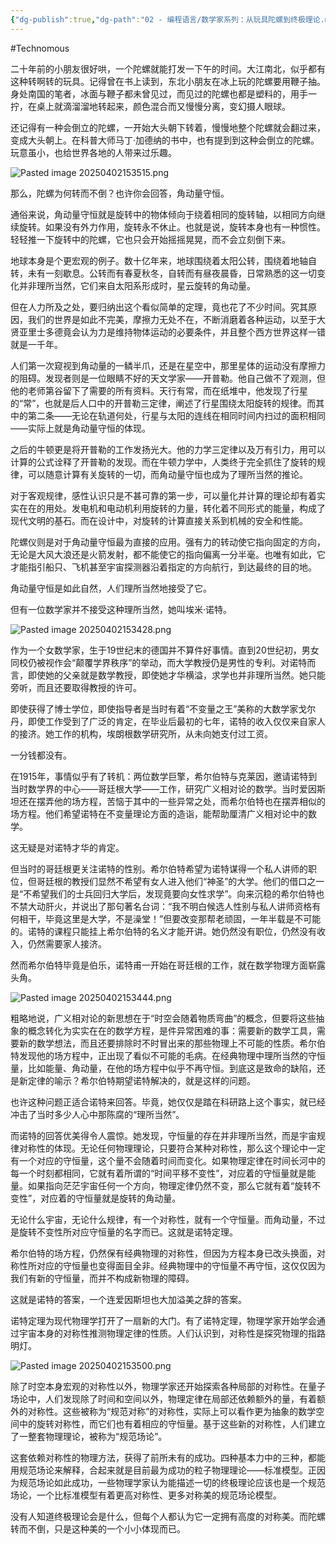 ```yaml
---
{"dg-publish":true,"dg-path":"02 - 编程语言/数学家系列：从玩具陀螺到终极理论.md","permalink":"/02 - 编程语言/数学家系列：从玩具陀螺到终极理论/","created":"2023-12-15T16:27:52.000+08:00","updated":"2025-04-02T15:38:45.758+08:00"}
---
```


#Technomous

二十年前的小朋友很好哄，一个陀螺就能打发一下午的时间。大江南北，似乎都有这种转啊转的玩具。记得曾在书上读到，东北小朋友在冰上玩的陀螺要用鞭子抽。身处南国的笔者，冰面与鞭子都未曾见过，而见过的陀螺也都是塑料的，用手一拧，在桌上就滴溜溜地转起来，颜色混合而又慢慢分离，变幻摄人眼球。

还记得有一种会倒立的陀螺，一开始大头朝下转着，慢慢地整个陀螺就会翻过来，变成大头朝上。在科普大师马丁·加德纳的书中，也有提到到这种会倒立的陀螺。玩意虽小，也给世界各地的人带来过乐趣。

![Pasted image 20250402153515.png](/img/user/0.Asset/resource/Pasted%20image%2020250402153515.png)

那么，陀螺为何转而不倒？也许你会回答，角动量守恒。

通俗来说，角动量守恒就是旋转中的物体倾向于绕着相同的旋转轴，以相同方向继续旋转。如果没有外力作用，旋转永不休止。也就是说，旋转本身也有一种惯性。轻轻推一下旋转中的陀螺，它也只会开始摇摇晃晃，而不会立刻倒下来。

地球本身是个更宏观的例子。数十亿年来，地球围绕着太阳公转，围绕着地轴自转，未有一刻歇息。公转而有春夏秋冬，自转而有昼夜晨昏，日常熟悉的这一切变化并非理所当然，它们来自太阳系形成时，星云旋转的角动量。

但在人力所及之处，要归纳出这个看似简单的定理，竟也花了不少时间。究其原因，我们的世界是如此不完美，摩擦力无处不在，不断消磨着各种运动，以至于大贤亚里士多德竟会认为力是维持物体运动的必要条件，并且整个西方世界这样一错就是一千年。

人们第一次窥视到角动量的一鳞半爪，还是在星空中，那里星体的运动没有摩擦力的阻碍。发现者则是一位眼睛不好的天文学家——开普勒。他自己做不了观测，但他的老师第谷留下了需要的所有资料。天行有常，而在纸堆中，他发现了行星的“常”，也就是后人口中的开普勒三定律，阐述了行星围绕太阳旋转的规律。而其中的第二条——无论在轨道何处，行星与太阳的连线在相同时间内扫过的面积相同——实际上就是角动量守恒的体现。

之后的牛顿更是将开普勒的工作发扬光大。他的力学三定律以及万有引力，用可以计算的公式诠释了开普勒的发现。而在牛顿力学中，人类终于完全抓住了旋转的规律，可以随意计算有关旋转的一切，而角动量守恒也成为了理所当然的推论。

对于客观规律，感性认识只是不甚可靠的第一步，可以量化并计算的理论却有着实实在在的用处。发电机和电动机利用旋转的力量，转化着不同形式的能量，构成了现代文明的基石。而在设计中，对旋转的计算直接关系到机械的安全和性能。

陀螺仪则是对于角动量守恒最为直接的应用。强有力的转动使它指向固定的方向，无论是大风大浪还是火箭发射，都不能使它的指向偏离一分半毫。也唯有如此，它才能指引船只、飞机甚至宇宙探测器沿着指定的方向航行，到达最终的目的地。

角动量守恒是如此自然，人们理所当然地接受了它。

但有一位数学家并不接受这种理所当然，她叫埃米·诺特。

![Pasted image 20250402153428.png](/img/user/0.Asset/resource/Pasted%20image%2020250402153428.png)

作为一个女数学家，生于19世纪末的德国并不算件好事情。直到20世纪初，男女同校仍被视作会“颠覆学界秩序”的举动，而大学教授仍是男性的专利。对诺特而言，即使她的父亲就是数学教授，即使她才华横溢，求学也并非理所当然。她只能旁听，而且还要取得教授的许可。

即使获得了博士学位，即使指导者是当时有着“不变量之王”美称的大数学家戈尔丹，即使工作受到了广泛的肯定，在毕业后最初的七年，诺特的收入仅仅来自家人的接济。她工作的机构，埃朗根数学研究所，从未向她支付过工资。

一分钱都没有。

在1915年，事情似乎有了转机：两位数学巨擎，希尔伯特与克莱因，邀请诺特到当时数学界的中心——哥廷根大学——工作，研究广义相对论的数学。当时爱因斯坦还在摆弄他的场方程，苦恼于其中的一些异常之处，而希尔伯特也在摆弄相似的场方程。他们希望诺特在不变量理论方面的造诣，能帮助厘清广义相对论中的数学。

这无疑是对诺特才华的肯定。

但当时的哥廷根更关注诺特的性别。希尔伯特希望为诺特谋得一个私人讲师的职位，但哥廷根的教授们显然不希望有女人进入他们“神圣”的大学。他们的借口之一是“不希望我们的士兵回归大学后，发现竟要向女性求学”。向来沉稳的希尔伯特也不禁大动肝火，并说出了那句著名台词：“我不明白候选人性别与私人讲师资格有何相干，毕竟这里是大学，不是澡堂！”但要改变那帮老顽固，一年半载是不可能的。诺特的课程只能挂上希尔伯特的名义才能开讲。她仍然没有职位，仍然没有收入，仍然需要家人接济。

然而希尔伯特毕竟是伯乐，诺特甫一开始在哥廷根的工作，就在数学物理方面崭露头角。

![Pasted image 20250402153444.png](/img/user/0.Asset/resource/Pasted%20image%2020250402153444.png)

粗略地说，广义相对论的新思想在于“时空会随着物质弯曲”的概念，但要将这些抽象的概念转化为实实在在的数学方程，是件异常困难的事：需要新的数学工具，需要新的数学想法，而且还要排除时不时冒出来的那些物理上不可能的性质。希尔伯特发现他的场方程中，正出现了看似不可能的毛病。在经典物理中理所当然的守恒量，比如能量、角动量，在他的场方程中似乎不再守恒。到底这是致命的缺陷，还是新定律的喻示？希尔伯特期望诺特解决的，就是这样的问题。

也许这种问题正适合诺特来回答。毕竟，她仅仅是踏在科研路上这个事实，就已经冲击了当时多少人心中那陈腐的“理所当然”。

而诺特的回答优美得令人震惊。她发现，守恒量的存在并非理所当然，而是宇宙规律对称性的体现。无论任何物理理论，只要符合某种对称性，那么这个理论中一定有一个对应的守恒量，这个量不会随着时间而变化。如果物理定律在时间长河中的每一个时刻都相同，它就有着所谓的“时间平移不变性”，对应着的守恒量就是能量。如果指向茫茫宇宙任何一个方向，物理定律仍然不变，那么它就有着“旋转不变性”，对应着的守恒量就是旋转的角动量。

无论什么宇宙，无论什么规律，有一个对称性，就有一个守恒量。而角动量，不过是旋转不变性所对应守恒量的名字而已。这就是诺特定理。

希尔伯特的场方程，仍然保有经典物理的对称性，但因为方程本身已改头换面，对称性所对应的守恒量也变得面目全非。经典物理中的守恒量不再守恒，这仅仅因为我们有新的守恒量，而并不构成新物理的障碍。

这就是诺特的答案，一个连爱因斯坦也大加溢美之辞的答案。

诺特定理为现代物理学打开了一扇新的大门。有了诺特定理，物理学家开始学会通过宇宙本身的对称性推测物理定律的性质。人们认识到，对称性是探究物理的指路明灯。

![Pasted image 20250402153500.png](/img/user/0.Asset/resource/Pasted%20image%2020250402153500.png)

除了时空本身宏观的对称性以外，物理学家还开始探索各种局部的对称性。在量子场论中，人们发现除了时间和空间以外，物理定律在局部还依赖额外的量，有着额外的对称性。这些被称为“规范对称”的对称性，实际上可以看作更为抽象的数学空间中的旋转对称性，而它们也有着相应的守恒量。基于这些新的对称性，人们建立了一整套物理理论，被称为“规范场论”。

这套依赖对称性的物理方法，获得了前所未有的成功。四种基本力中的三种，都能用规范场论来解释，合起来就是目前最为成功的粒子物理理论——标准模型。正因为规范场论如此成功，一些物理学家认为能描述一切的终极理论应该也是一个规范场论，一个比标准模型有着更高对称性、更多对称美的规范场论模型。

没有人知道终极理论会是什么，但每个人都认为它一定拥有高度的对称美。而陀螺转而不倒，只是这种美的一个小小体现而已。